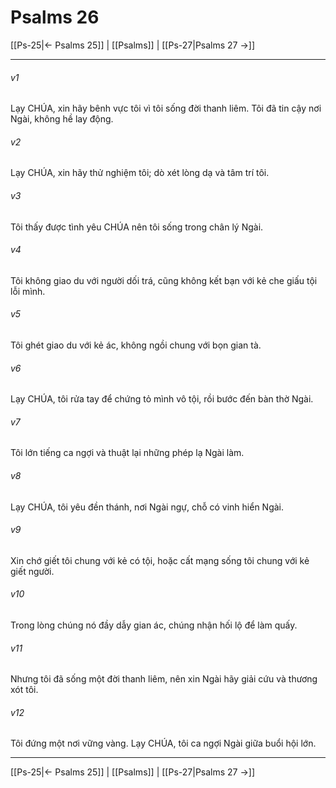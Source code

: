 # Psalms 26

[[Ps-25|← Psalms 25]] | [[Psalms]] | [[Ps-27|Psalms 27 →]]
***



###### v1 
Lạy CHÚA, xin hãy bênh vực tôi vì tôi sống đời thanh liêm. Tôi đã tin cậy nơi Ngài, không hề lay động. 

###### v2 
Lạy CHÚA, xin hãy thử nghiệm tôi; dò xét lòng dạ và tâm trí tôi. 

###### v3 
Tôi thấy được tình yêu CHÚA nên tôi sống trong chân lý Ngài. 

###### v4 
Tôi không giao du với người dối trá, cũng không kết bạn với kẻ che giấu tội lỗi mình. 

###### v5 
Tôi ghét giao du với kẻ ác, không ngồi chung với bọn gian tà. 

###### v6 
Lạy CHÚA, tôi rửa tay để chứng tỏ mình vô tội, rồi bước đến bàn thờ Ngài. 

###### v7 
Tôi lớn tiếng ca ngợi và thuật lại những phép lạ Ngài làm. 

###### v8 
Lạy CHÚA, tôi yêu đền thánh, nơi Ngài ngự, chỗ có vinh hiển Ngài. 

###### v9 
Xin chớ giết tôi chung với kẻ có tội, hoặc cất mạng sống tôi chung với kẻ giết người. 

###### v10 
Trong lòng chúng nó đầy dẫy gian ác, chúng nhận hối lộ để làm quấy. 

###### v11 
Nhưng tôi đã sống một đời thanh liêm, nên xin Ngài hãy giải cứu và thương xót tôi. 

###### v12 
Tôi đứng một nơi vững vàng. Lạy CHÚA, tôi ca ngợi Ngài giữa buổi hội lớn.

***
[[Ps-25|← Psalms 25]] | [[Psalms]] | [[Ps-27|Psalms 27 →]]
